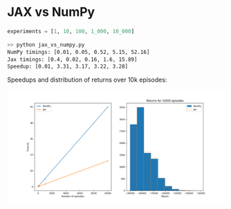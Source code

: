 # JAX vs NumPy

```python
experiments = [1, 10, 100, 1_000, 10_000]
```

```bash
>> python jax_vs_numpy.py
NumPy timings: [0.01, 0.05, 0.52, 5.15, 52.16]
Jax timings: [0.4, 0.02, 0.16, 1.6, 15.89]
Speedup: [0.01, 3.31, 3.17, 3.22, 3.28]
```

Speedups and distribution of returns over 10k episodes:

![alt text](jax_vs_numpy.png)